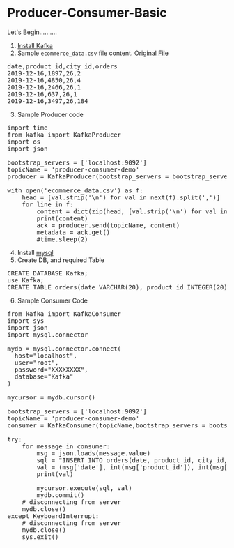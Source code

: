 # Producer-Consumer-Basic

Let's Begin..........

1. [Install Kafka](https://github.com/rajeshpp/Kafka-Projects/blob/main/Installation/readme.md)
2. Sample `ecommerce_data.csv` file content. [Original File](https://www.kaggle.com/datasets/jyesawtellrickson/ecommerce-bookings-data/download)
<pre>
date,product_id,city_id,orders
2019-12-16,1897,26,2
2019-12-16,4850,26,4
2019-12-16,2466,26,1
2019-12-16,637,26,1
2019-12-16,3497,26,184
</pre>
3. Sample Producer code
<pre>
import time
from kafka import KafkaProducer
import os
import json

bootstrap_servers = ['localhost:9092']
topicName = 'producer-consumer-demo'
producer = KafkaProducer(bootstrap_servers = bootstrap_servers, retries = 5,value_serializer=lambda m: json.dumps(m).encode('ascii'))

with open('ecommerce_data.csv') as f:
    head = [val.strip('\n') for val in next(f).split(',')]
    for line in f:
        content = dict(zip(head, [val.strip('\n') for val in line.split(',')]))
        print(content)
        ack = producer.send(topicName, content)
        metadata = ack.get()
        #time.sleep(2)
</pre>
4. Install [mysql](https://dev.mysql.com/downloads/)
5. Create DB, and required Table
<pre>
CREATE DATABASE Kafka;
use Kafka;
CREATE TABLE orders(date VARCHAR(20), product_id INTEGER(20), city_id INTEGER(20), orders INTEGER(20));
</pre>
6. Sample Consumer Code
<pre>
from kafka import KafkaConsumer
import sys
import json
import mysql.connector

mydb = mysql.connector.connect(
  host="localhost",
  user="root",
  password="XXXXXXXX",
  database="Kafka"
)

mycursor = mydb.cursor()

bootstrap_servers = ['localhost:9092']
topicName = 'producer-consumer-demo'
consumer = KafkaConsumer(topicName,bootstrap_servers = bootstrap_servers, auto_offset_reset = 'latest')

try:
    for message in consumer:
        msg = json.loads(message.value)
        sql = "INSERT INTO orders(date, product_id, city_id, orders) VALUES (%s, %s, %s, %s)"
        val = (msg['date'], int(msg['product_id']), int(msg['city_id']), int(msg['orders']))
        print(val)
        
        mycursor.execute(sql, val)
        mydb.commit()
    # disconnecting from server
    mydb.close()
except KeyboardInterrupt:
    # disconnecting from server
    mydb.close()
    sys.exit()
</pre>
